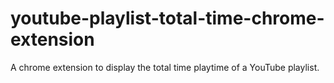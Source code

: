 # youtube-playlist-total-time-chrome-extension
A chrome extension to display the total time playtime of a YouTube playlist.
